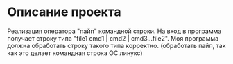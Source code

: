 # Описание проекта

Реализация оператора "пайп" командной строки.
На вход в программа получает строку типа "file1 cmd1 | cmd2 | cmd3...file2". Моя программа должна обработать строку такого типа корректно.
(обработать пайп, так как это делает командная строка ОС линукс)
